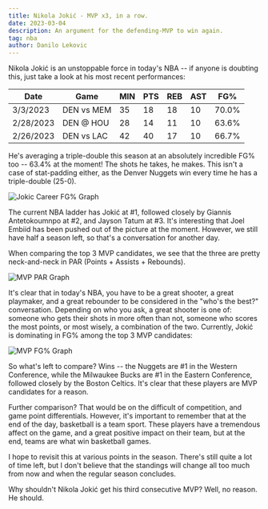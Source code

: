 ```yaml
---
title: Nikola Jokić - MVP x3, in a row.
date: 2023-03-04
description: An argument for the defending-MVP to win again.
tag: nba
author: Danilo Lekovic
---
```



Nikola Jokić is an unstoppable force in today's NBA -- if anyone is doubting this, just take a look at his most recent performances:

| Date      | Game       | MIN | PTS | REB | AST | FG%   |
|-----------|------------|-----|-----|-----|-----|-------|
| 3/3/2023  | DEN vs MEM | 35  | 18  | 18  | 10  | 70.0% |
| 2/28/2023 | DEN @ HOU  | 28  | 14  | 11  | 10  | 63.6% |
| 2/26/2023 | DEN vs LAC | 42  | 40  | 17  | 10  | 66.7% |

He's averaging a triple-double this season at an absolutely incredible FG% too -- 63.4% at the moment! The shots he takes, he makes. This isn't a case of stat-padding either, as the Denver Nuggets win every time he has a triple-double (25-0).

<Image
  src="/images/jokic_career_fgp.png"
  alt="Jokic Career FG% Graph"
  width={1125}
  height={750}
  priority
  className="next-image"
/>

The current NBA ladder has Jokić at #1, followed closely by Giannis Antetokoumnpo at #2, and Jayson Tatum at #3. It's interesting that Joel Embiid has been pushed out of the picture at the moment. However, we still have half a season left, so that's a conversation for another day.

When comparing the top 3 MVP candidates, we see that the three are pretty neck-and-neck in PAR (Points + Assists + Rebounds).

<Image
  src="/images/mvp_par.png"
  alt="MVP PAR Graph"
  width={1125}
  height={750}
  priority
  className="next-image"
/>

It's clear that in today's NBA, you have to be a great shooter, a great playmaker, and a great rebounder to be considered in the "who's the best?" conversation. Depending on who you ask, a great shooter is one of: someone who gets their shots in more often than not, someone who scores the most points, or most wisely, a combination of the two. Currently, Jokić is dominating in FG% among the top 3 MVP candidates:

<Image
  src="/images/mvp_fgp.png"
  alt="MVP FG% Graph"
  width={1125}
  height={750}
  priority
  className="next-image"
/>

So what's left to compare? Wins -- the Nuggets are #1 in the Western Conference, while the Milwaukee Bucks are #1 in the Eastern Conference, followed closely by the Boston Celtics. It's clear that these players are MVP candidates for a reason.

Further comparison? That would be on the difficult of competition, and game point differentials. However, it's important to remember that at the end of the day, basketball is a team sport. These players have a tremendous affect on the game, and a great positive impact on their team, but at the end, teams are what win basketball games.

I hope to revisit this at various points in the season. There's still quite a lot of time left, but I don't believe that the standings will change all too much from now and when the regular season concludes.

Why shouldn't Nikola Jokić get his third consecutive MVP? Well, no reason. He should.